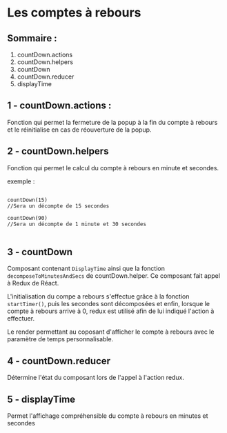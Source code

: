 <h1>Les comptes à rebours</h1>

<h2>Sommaire :</h2>

<ol>
<li>countDown.actions</li>
<li>countDown.helpers</li>
<li>countDown</li>
<li>countDown.reducer</li>
<li>displayTime</li>
</ol>

<h2>1 - countDown.actions :</h2>

Fonction qui permet la fermeture de la popup à la fin du compte à rebours et le réinitialise en cas de réouverture de la popup.

<h2>2 - countDown.helpers</h2>

Fonction qui permet le calcul du compte à rebours en minute et secondes.

exemple :

<pre>
<code>
countDown(15)
//Sera un décompte de 15 secondes

countDown(90)
//Sera un décompte de 1 minute et 30 secondes
</code>
</pre>

<h2>3 - countDown</h2>

Composant contenant <code>DisplayTime</code> ainsi que la fonction <code>decomposeToMinutesAndSecs</code> de countDown.helper.
Ce composant fait appel à Redux de Réact.

L'initialisation du compe a rebours s'effectue grâce à la fonction <code>startTimer()</code>, puis les secondes sont décomposées et enfin, lorsque le compte à rebours arrive à 0, redux est utilisé afin de lui indiqué l'action à effectuer.

Le render permettant au coposant d'afficher le compte à rebours avec le paramètre de temps personnalisable.

<h2>4 - countDown.reducer</h2>

Détermine l'état du composant lors de l'appel à l'action redux.

<h2>5 - displayTime</h2>

Permet l'affichage compréhensible du compte à rebours en minutes et secondes
